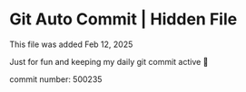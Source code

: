 # Git Auto Commit | Hidden File

This file was added Feb 12, 2025

Just for fun and keeping my daily git commit active 🤪

commit number: 500235
